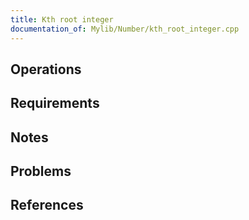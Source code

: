 ```yaml
---
title: Kth root integer
documentation_of: Mylib/Number/kth_root_integer.cpp
---
```


## Operations

## Requirements

## Notes

## Problems

## References
